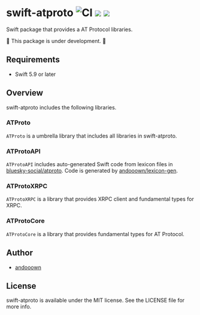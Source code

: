 # swift-atproto ![CI](https://github.com/andooown/swift-atproto/actions/workflows/ci.yml/badge.svg?branch=main) [![](https://img.shields.io/endpoint?url=https%3A%2F%2Fswiftpackageindex.com%2Fapi%2Fpackages%2Fandooown%2Fswift-atproto%2Fbadge%3Ftype%3Dswift-versions)](https://swiftpackageindex.com/andooown/swift-atproto) [![](https://img.shields.io/endpoint?url=https%3A%2F%2Fswiftpackageindex.com%2Fapi%2Fpackages%2Fandooown%2Fswift-atproto%2Fbadge%3Ftype%3Dplatforms)](https://swiftpackageindex.com/andooown/swift-atproto)

Swift package that provides a AT Protocol libraries.

🚧 This package is under development. 🚧

## Requirements
- Swift 5.9 or later

## Overview
swift-atproto includes the following libraries.

### ATProto
`ATProto` is a umbrella library that includes all libraries in swift-atproto.

### ATProtoAPI
`ATProtoAPI` includes auto-generated Swift code from lexicon files in [bluesky-social/atproto](https://github.com/bluesky-social/atproto). Code is generated by [andooown/lexicon-gen](https://github.com/andooown/lexicon-gen).

### ATProtoXRPC
`ATProtoXRPC` is a library that provides XRPC client and fundamental types for XRPC.

### ATProtoCore
`ATProtoCore` is a library that provides fundamental types for AT Protocol.

## Author
- [andooown](https://github.com/andooown)

## License
swift-atproto is available under the MIT license. See the LICENSE file for more info.
